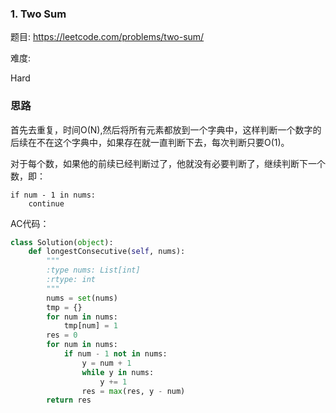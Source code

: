 ### 1. Two Sum

题目:
<https://leetcode.com/problems/two-sum/>


难度:

Hard


### 思路
首先去重复，时间O(N),然后将所有元素都放到一个字典中，这样判断一个数字的后续在不在这个字典中，如果存在就一直判断下去，每次判断只要O(1)。

对于每个数，如果他的前续已经判断过了，他就没有必要判断了，继续判断下一个数，即：
```
if num - 1 in nums:
    continue
```


AC代码：

```python
class Solution(object):
    def longestConsecutive(self, nums):
        """
        :type nums: List[int]
        :rtype: int
        """
        nums = set(nums)
        tmp = {}
        for num in nums:
            tmp[num] = 1
        res = 0
        for num in nums:
            if num - 1 not in nums:
                y = num + 1
                while y in nums:
                    y += 1
                res = max(res, y - num)
        return res
```





